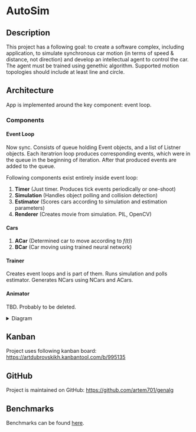 # AutoSim

## Description
This project has a following goal: to create a software complex, including application, to simulate synchronous car motion (in terms of speed & distance, not direction) and develop an intellectual agent to control the car. The agent must be trained using genethic algorithm. Supported motion topologies should include at least line and circle.

## Architecture

App is implemented around the key component: event loop.

### Components

#### Event Loop
Now sync.
Consists of queue holding Event objects, and a list of Listner objects.
Each iteratrion loop produces corresponding events, which were in the queue in the beginning of iteration. After that produced events are added to the queue.

Following components exist entirely inside event loop:
1. **Timer** (Just timer. Produces tick events periodically or one-shoot)
1. **Simulation** (Handles object polling and collision detection)
1. **Estimator** (Scores cars according to simulation and estimation parameters)
1. **Renderer** (Creates movie from simulation. PIL, OpenCV)

#### Cars
1. **ACar** (Determined car to move according to _f(t)_)
2. **BCar** (Car moving using trained neural network)

#### Trainer
Creates event loops and is part of them. Runs simulation and polls estimator. Generates NCars using NCars and ACars.

#### Animator
TBD. Probably to be deleted. 
<details>
    <summary>Diagram</summary>
    <br>
    <img src="doc/architecture.png">
</details>

## Kanban
Project uses following kanban board: https://artdubrovskikh.kanbantool.com/b/995135

## GitHub
Project is maintained on GitHub: https://github.com/artem701/genalg

## Benchmarks
Benchmarks can be found [here](doc/benchmarks.md).                                                        

